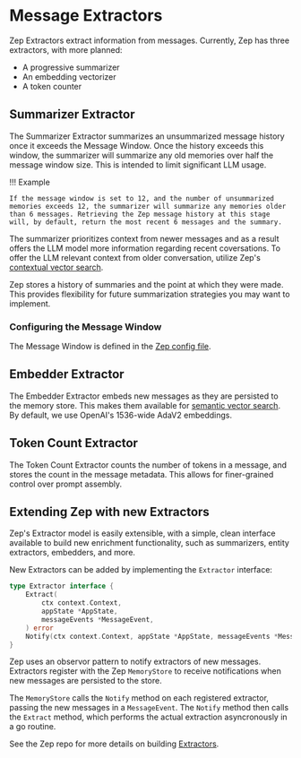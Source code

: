# Message Extractors

Zep Extractors extract information from messages. Currently, Zep has three extractors, with more planned:

- A progressive summarizer
- An embedding vectorizer
- A token counter

## Summarizer Extractor

The Summarizer Extractor summarizes an unsummarized message history once it exceeds the Message Window. Once the history exceeds this window, the summarizer will summarize any old memories over half the message window size. This is intended to limit significant LLM usage.

!!! Example

    If the message window is set to 12, and the number of unsummarized memories exceeds 12, the summarizer will summarize any memories older than 6 messages. Retrieving the Zep message history at this stage will, by default, return the most recent 6 messages and the summary.

The summarizer prioritizes context from newer messages and as a result offers the LLM model more information regarding recent coversations. To offer the LLM relevant context from older conversation, utilize Zep's [contextual vector search](/memory_search).

Zep stores a history of summaries and the point at which they were made. This provides flexibility for future summarization strategies you may want to implement.

### Configuring the Message Window

The Message Window is defined in the [Zep config file](/deployment/config).

## Embedder Extractor

The Embedder Extractor embeds new messages as they are persisted to the memory store. This makes them available for [semantic vector search](/memory_search). By default, we use OpenAI's 1536-wide AdaV2 embeddings.

## Token Count Extractor

The Token Count Extractor counts the number of tokens in a message, and stores the count in the message metadata. This allows for finer-grained control over prompt assembly.

## Extending Zep with new Extractors

Zep's Extractor model is easily extensible, with a simple, clean interface available to build new enrichment functionality, such as summarizers, entity extractors, embedders, and more.

New Extractors can be added by implementing the `Extractor` interface:

```go
type Extractor interface {
	Extract(
		ctx context.Context,
		appState *AppState,
		messageEvents *MessageEvent,
	) error
	Notify(ctx context.Context, appState *AppState, messageEvents *MessageEvent) error
}
```

Zep uses an observor pattern to notify extractors of new messages. Extractors register with the Zep `MemoryStore` to receive notifications when new messages are persisted to the store.

The `MemoryStore` calls the `Notify` method on each registered extractor, passing the new messages in a `MessageEvent`. The `Notify` method then calls the `Extract` method, which performs the actual extraction asyncronously in a go routine.

See the Zep repo for more details on building [Extractors](https://github.com/getzep/zep/tree/main/pkg/extractors).
